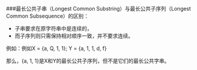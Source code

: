 ###最长公共子串（Longest Common Substring）与最长公共子序列（Longest Common Subsequence）的区别： 
+ 子串要求在原字符串中是连续的，
+ 而子序列则只需保持相对顺序一致，并不要求连续。

例如：例如X = {a, Q, 1, 1}; Y = {a, 1, 1, d, f}
 
那么，{a, 1, 1}是X和Y的最长公共子序列，但不是它们的最长公共字串。